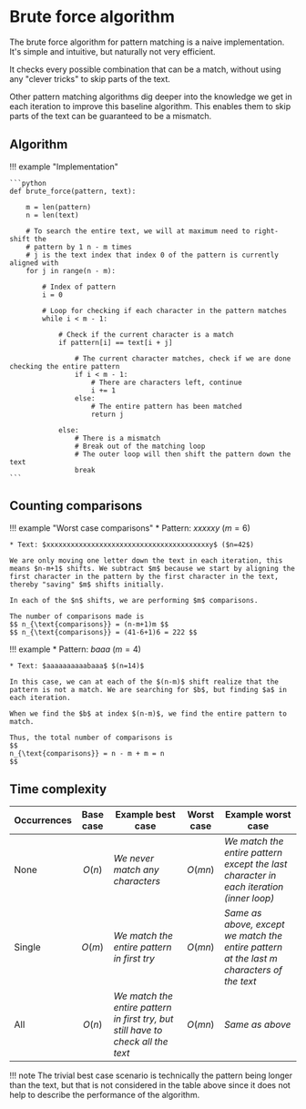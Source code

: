 # Brute force algorithm

The brute force algorithm for pattern matching is a naive implementation. It's simple and intuitive, but naturally not very efficient.

It checks every possible combination that can be a match, without using any "clever tricks" to skip parts of the text.

Other pattern matching algorithms dig deeper into the knowledge we get in each iteration to improve this baseline algorithm. This enables them to skip parts  of the text can be guaranteed to be a mismatch.

## Algorithm

!!! example "Implementation"

    ```python
    def brute_force(pattern, text):

        m = len(pattern)
        n = len(text)

        # To search the entire text, we will at maximum need to right-shift the 
        # pattern by 1 n - m times
        # j is the text index that index 0 of the pattern is currently aligned with
        for j in range(n - m):

            # Index of pattern 
            i = 0

            # Loop for checking if each character in the pattern matches
            while i < m - 1:

                # Check if the current character is a match
                if pattern[i] == text[i + j]

                    # The current character matches, check if we are done checking the entire pattern
                    if i < m - 1:
                        # There are characters left, continue
                        i += 1
                    else:
                        # The entire pattern has been matched
                        return j
                
                else:
                    # There is a mismatch
                    # Break out of the matching loop
                    # The outer loop will then shift the pattern down the text
                    break
    ```

## Counting comparisons

!!! example "Worst case comparisons"
    * Pattern: $xxxxxy$ ($m=6$)

    * Text: $xxxxxxxxxxxxxxxxxxxxxxxxxxxxxxxxxxxxxxxxy$ ($n=42$)

    We are only moving one letter down the text in each iteration, this means $n-m+1$ shifts. We subtract $m$ because we start by aligning the first character in the pattern by the first character in the text, thereby "saving" $m$ shifts initially.
    
    In each of the $n$ shifts, we are performing $m$ comparisons.

    The number of comparisons made is
    $$ n_{\text{comparisons}} = (n-m+1)m $$
    $$ n_{\text{comparisons}} = (41-6+1)6 = 222 $$

!!! example
    * Pattern: $baaa$ $(m=4)$

    * Text: $aaaaaaaaaabaaa$ $(n=14)$

    In this case, we can at each of the $(n-m)$ shift realize that the pattern is not a match. We are searching for $b$, but finding $a$ in each iteration.

    When we find the $b$ at index $(n-m)$, we find the entire pattern to match.

    Thus, the total number of comparisons is
    $$
    n_{\text{comparisons}} = n - m + m = n
    $$

## Time complexity

<center>

| Occurrences | Base case | Example best case | Worst case | Example worst case |
| ---- | :---: | --- | :---: | --- |
| None | $O(n)$ | *We never match any characters* | $O(mn)$ | *We match the entire pattern except the last character in each iteration (inner loop)* |
| Single | $O(m)$ | *We match the entire pattern in first try* | $O(mn)$ | *Same as above, except we match the entire pattern at the last $m$ characters of the text* |
| All | $O(n)$ | *We match the entire pattern in first try, but still have to check all the text* | $O(mn)$ | *Same as above* |

</center>

!!! note
    The trivial best case scenario is technically the pattern being longer than the text, but that is not considered in the table  above since it does not help to describe the performance of the algorithm.
